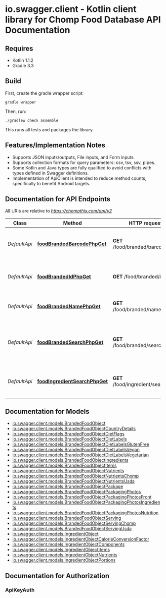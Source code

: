 # io.swagger.client - Kotlin client library for Chomp Food Database API Documentation

## Requires

* Kotlin 1.1.2
* Gradle 3.3

## Build

First, create the gradle wrapper script:

```
gradle wrapper
```

Then, run:

```
./gradlew check assemble
```

This runs all tests and packages the library.

## Features/Implementation Notes

* Supports JSON inputs/outputs, File inputs, and Form inputs.
* Supports collection formats for query parameters: csv, tsv, ssv, pipes.
* Some Kotlin and Java types are fully qualified to avoid conflicts with types defined in Swagger definitions.
* Implementation of ApiClient is intended to reduce method counts, specifically to benefit Android targets.

<a name="documentation-for-api-endpoints"></a>
## Documentation for API Endpoints

All URIs are relative to *https://chompthis.com/api/v2*

Class | Method | HTTP request | Description
------------ | ------------- | ------------- | -------------
*DefaultApi* | [**foodBrandedBarcodePhpGet**](docs/DefaultApi.md#foodbrandedbarcodephpget) | **GET** /food/branded/barcode.php | Get a branded food item using a barcode
*DefaultApi* | [**foodBrandedIdPhpGet**](docs/DefaultApi.md#foodbrandedidphpget) | **GET** /food/branded/id.php | Get a branded food item using an ID number
*DefaultApi* | [**foodBrandedNamePhpGet**](docs/DefaultApi.md#foodbrandednamephpget) | **GET** /food/branded/name.php | Get a branded food item by name
*DefaultApi* | [**foodBrandedSearchPhpGet**](docs/DefaultApi.md#foodbrandedsearchphpget) | **GET** /food/branded/search.php | Get data for branded food items using various search parameters
*DefaultApi* | [**foodIngredientSearchPhpGet**](docs/DefaultApi.md#foodingredientsearchphpget) | **GET** /food/ingredient/search.php | Get raw/generic food ingredient item(s)

<a name="documentation-for-models"></a>
## Documentation for Models

 - [io.swagger.client.models.BrandedFoodObject](docs/BrandedFoodObject.md)
 - [io.swagger.client.models.BrandedFoodObjectCountryDetails](docs/BrandedFoodObjectCountryDetails.md)
 - [io.swagger.client.models.BrandedFoodObjectDietFlags](docs/BrandedFoodObjectDietFlags.md)
 - [io.swagger.client.models.BrandedFoodObjectDietLabels](docs/BrandedFoodObjectDietLabels.md)
 - [io.swagger.client.models.BrandedFoodObjectDietLabelsGlutenFree](docs/BrandedFoodObjectDietLabelsGlutenFree.md)
 - [io.swagger.client.models.BrandedFoodObjectDietLabelsVegan](docs/BrandedFoodObjectDietLabelsVegan.md)
 - [io.swagger.client.models.BrandedFoodObjectDietLabelsVegetarian](docs/BrandedFoodObjectDietLabelsVegetarian.md)
 - [io.swagger.client.models.BrandedFoodObjectIngredients](docs/BrandedFoodObjectIngredients.md)
 - [io.swagger.client.models.BrandedFoodObjectItems](docs/BrandedFoodObjectItems.md)
 - [io.swagger.client.models.BrandedFoodObjectNutrients](docs/BrandedFoodObjectNutrients.md)
 - [io.swagger.client.models.BrandedFoodObjectNutrientsChomp](docs/BrandedFoodObjectNutrientsChomp.md)
 - [io.swagger.client.models.BrandedFoodObjectNutrientsUsda](docs/BrandedFoodObjectNutrientsUsda.md)
 - [io.swagger.client.models.BrandedFoodObjectPackage](docs/BrandedFoodObjectPackage.md)
 - [io.swagger.client.models.BrandedFoodObjectPackagingPhotos](docs/BrandedFoodObjectPackagingPhotos.md)
 - [io.swagger.client.models.BrandedFoodObjectPackagingPhotosFront](docs/BrandedFoodObjectPackagingPhotosFront.md)
 - [io.swagger.client.models.BrandedFoodObjectPackagingPhotosIngredients](docs/BrandedFoodObjectPackagingPhotosIngredients.md)
 - [io.swagger.client.models.BrandedFoodObjectPackagingPhotosNutrition](docs/BrandedFoodObjectPackagingPhotosNutrition.md)
 - [io.swagger.client.models.BrandedFoodObjectServing](docs/BrandedFoodObjectServing.md)
 - [io.swagger.client.models.BrandedFoodObjectServingChomp](docs/BrandedFoodObjectServingChomp.md)
 - [io.swagger.client.models.BrandedFoodObjectServingUsda](docs/BrandedFoodObjectServingUsda.md)
 - [io.swagger.client.models.IngredientObject](docs/IngredientObject.md)
 - [io.swagger.client.models.IngredientObjectCalorieConversionFactor](docs/IngredientObjectCalorieConversionFactor.md)
 - [io.swagger.client.models.IngredientObjectComponents](docs/IngredientObjectComponents.md)
 - [io.swagger.client.models.IngredientObjectItems](docs/IngredientObjectItems.md)
 - [io.swagger.client.models.IngredientObjectNutrients](docs/IngredientObjectNutrients.md)
 - [io.swagger.client.models.IngredientObjectPortions](docs/IngredientObjectPortions.md)

<a name="documentation-for-authorization"></a>
## Documentation for Authorization

<a name="ApiKeyAuth"></a>
### ApiKeyAuth


